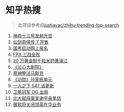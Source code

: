 # 知乎热搜

> 此项目参考自[justjavac/zhihu-trending-top-search](https://github.com/justjavac/zhihu-trending-top-search/blob/main/utils.ts)

<!-- BEGIN -->
  <!-- 最后更新时间:Fri Oct 15 2021 17:15:38 GMT+0000 (Coordinated Universal Time) -->
  1. [神舟十三号发射升空](https://www.zhihu.com/search?q=神舟十三号)
1. [仙剑奇侠传 7 开售](https://www.zhihu.com/search?q=仙剑奇侠传7)
1. [国考启动网上报名](https://www.zhihu.com/search?q=国考)
1. [FPX 三战全败](https://www.zhihu.com/search?q=FPX)
1. [20 万黄金制千粒米扔黄浦江](https://www.zhihu.com/search?q=黄金米)
1. [《兰心大剧院》](https://www.zhihu.com/search?q=兰心大剧院)
1. [原神整活马斯克](https://www.zhihu.com/search?q=原神)
1. [《功勋》孙家栋单元](https://www.zhihu.com/search?q=功勋)
1. [一人之下 547 话更新](https://www.zhihu.com/search?q=一人之下)
1. [卫冕冠军 OG 出局](https://www.zhihu.com/search?q=og)
1. [北大弑母案吴谢宇亲笔信](https://www.zhihu.com/search?q=吴谢宇)
1. [微软将关闭领英在华业务](https://www.zhihu.com/search?q=领英)
  <!-- END -->